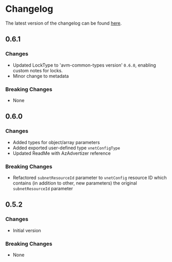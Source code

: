 # Changelog

The latest version of the changelog can be found [here](https://github.com/Azure/bicep-registry-modules/blob/main/avm/res/virtual-machine-images/image-template/CHANGELOG.md).

## 0.6.1

### Changes

- Updated LockType to 'avm-common-types version' `0.6.0`, enabling custom notes for locks.
- Minor change to metadata

### Breaking Changes

- None

## 0.6.0

### Changes

- Added types for object/array parameters
- Added exported user-defined type `vnetConfigType`
- Updated ReadMe with AzAdvertizer reference

### Breaking Changes

- Refactored `subnetResourceId` parameter to `vnetConfig` resource ID which contains (in addition to other, new parameters) the original `subnetResourceId` parameter

## 0.5.2

### Changes

- Initial version

### Breaking Changes

- None
